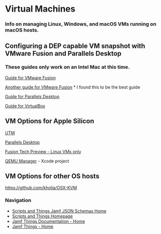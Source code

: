 # Virtual Machines

### Info on managing Linux, Windows, and macOS VMs running on macOS hosts. 

## Configuring a DEP capable VM snapshot with VMware Fusion and Parallels Desktop
### These guides only work on an Intel Mac at this time.

[Guide for VMware Fusion](https://www.rderewianko.com/how-to-create-a-vm-thatll-work-with-dep-on-vmware-fusion/)

[Another guide for VMware Fusion](https://travellingtechguy.blog/vmware-dep/) * I found this to be the best guide

[Guide for Parallels Desktop](https://jerbecause.wordpress.com/2018/02/09/creating-a-dep-vm-using-parallels-desktop/)

[Guide for VirtualBox](https://tobiwashere.de/2017/10/virtualbox-how-to-create-a-macos-high-sierra-vm-to-run-on-a-mac-host-system/)

## VM Options for Apple Silicon

[UTM](https://github.com/utmapp/UTM)

[Parallels Desktop](https://www.parallels.com/products/desktop/)

[Fusion Tech Preview - Linux VMs only](https://customerconnect.vmware.com/downloads/get-download?downloadGroup=FUS-PUBTP-2021H1)

[QEMU Manager](https://github.com/macmade/QEMU-Manager) - Xcode project

## VM Options for other OS hosts

https://github.com/kholia/OSX-KVM



### Navigation

- [Scripts and Things Jamf JSON Schemas Home](https://gregknackstedt/scriptsandthings_Jamf_JSON_Schemas)
- [Scripts and Things Homepage](https://gregknackstedt.com/)
- [Jamf Things Documentation - Home](https://gregknackstedt.com/Jamf_things/Documentation/)
- [Jamf Things - Home](https://gregknackstedt.com/Jamf_things/Documentation/)
